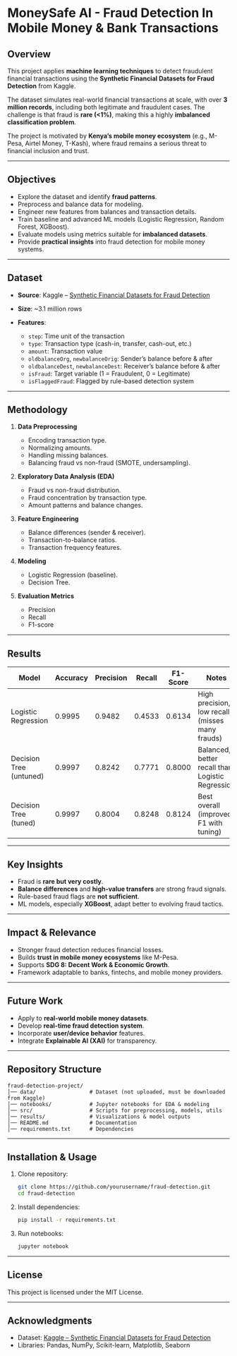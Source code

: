 # MoneySafe AI - Fraud Detection In Mobile Money & Bank Transactions
## Overview

This project applies **machine learning techniques** to detect fraudulent financial transactions using the **Synthetic Financial Datasets for Fraud Detection** from Kaggle.

The dataset simulates real-world financial transactions at scale, with over **3 million records**, including both legitimate and fraudulent cases. The challenge is that fraud is **rare (<1%)**, making this a highly **imbalanced classification problem**.

The project is motivated by **Kenya’s mobile money ecosystem** (e.g., M-Pesa, Airtel Money, T-Kash), where fraud remains a serious threat to financial inclusion and trust.

---

## Objectives

* Explore the dataset and identify **fraud patterns**.
* Preprocess and balance data for modeling.
* Engineer new features from balances and transaction details.
* Train baseline and advanced ML models (Logistic Regression, Random Forest, XGBoost).
* Evaluate models using metrics suitable for **imbalanced datasets**.
* Provide **practical insights** into fraud detection for mobile money systems.

---

## Dataset

* **Source**: Kaggle – [Synthetic Financial Datasets for Fraud Detection](https://www.kaggle.com/datasets/ealaxi/paysim1) 
* **Size**: \~3.1 million rows
* **Features**:

  * `step`: Time unit of the transaction
  * `type`: Transaction type (cash-in, transfer, cash-out, etc.)
  * `amount`: Transaction value
  * `oldbalanceOrg`, `newbalanceOrig`: Sender’s balance before & after
  * `oldbalanceDest`, `newbalanceDest`: Receiver’s balance before & after
  * `isFraud`: Target variable (1 = Fraudulent, 0 = Legitimate)
  * `isFlaggedFraud`: Flagged by rule-based detection system

---

## Methodology

1. **Data Preprocessing**

   * Encoding transaction type.
   * Normalizing amounts.
   * Handling missing balances.
   * Balancing fraud vs non-fraud (SMOTE, undersampling).

2. **Exploratory Data Analysis (EDA)**

   * Fraud vs non-fraud distribution.
   * Fraud concentration by transaction type.
   * Amount patterns and balance changes.

3. **Feature Engineering**

   * Balance differences (sender & receiver).
   * Transaction-to-balance ratios.
   * Transaction frequency features.

4. **Modeling**

   * Logistic Regression (baseline).
   * Decision Tree.

5. **Evaluation Metrics**

   * Precision
   * Recall
   * F1-score

---

## Results

| **Model**               | **Accuracy** | **Precision** | **Recall** | **F1-Score** | **Notes**                                        |
| ----------------------- | ------------ | ------------- | ---------- | ------------ | ------------------------------------------------ |
| Logistic Regression     | 0.9995       | 0.9482        | 0.4533     | 0.6134       | High precision, low recall (misses many frauds)  |
| Decision Tree (untuned) | 0.9997       | 0.8242        | 0.7771     | 0.8000       | Balanced, better recall than Logistic Regression |
| Decision Tree (tuned)   | 0.9997       | 0.8004        | 0.8248     | 0.8124       | Best overall (improved F1 with tuning)           |

---

## Key Insights

* Fraud is **rare but very costly**.
* **Balance differences** and **high-value transfers** are strong fraud signals.
* Rule-based fraud flags are **not sufficient**.
* ML models, especially **XGBoost**, adapt better to evolving fraud tactics.

---

## Impact & Relevance

* Stronger fraud detection reduces financial losses.
* Builds **trust in mobile money ecosystems** like M-Pesa.
* Supports **SDG 8: Decent Work & Economic Growth**.
* Framework adaptable to banks, fintechs, and mobile money providers.

---

## Future Work

* Apply to **real-world mobile money datasets**.
* Develop **real-time fraud detection system**.
* Incorporate **user/device behavior** features.
* Integrate **Explainable AI (XAI)** for transparency.

---

## Repository Structure

```
fraud-detection-project/
│── data/                 # Dataset (not uploaded, must be downloaded from Kaggle)
│── notebooks/            # Jupyter notebooks for EDA & modeling
│── src/                  # Scripts for preprocessing, models, utils
│── results/              # Visualizations & model outputs
│── README.md             # Documentation
│── requirements.txt      # Dependencies
```

---

## Installation & Usage

1. Clone repository:

   ```bash
   git clone https://github.com/yourusername/fraud-detection.git
   cd fraud-detection
   ```

2. Install dependencies:

   ```bash
   pip install -r requirements.txt
   ```

3. Run notebooks:

   ```bash
   jupyter notebook
   ```

---

## License

This project is licensed under the MIT License.

---

## Acknowledgments

* Dataset: [Kaggle – Synthetic Financial Datasets for Fraud Detection](https://www.kaggle.com/datasets/ealaxi/paysim1)
* Libraries: Pandas, NumPy, Scikit-learn, Matplotlib, Seaborn




